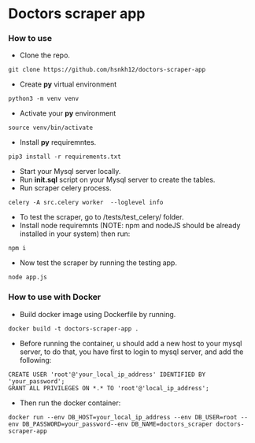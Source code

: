 # Doctors scraper app 

### How to use 

- Clone the repo.
```
git clone https://github.com/hsnkh12/doctors-scraper-app
```
- Create **py** virtual environment 
```
python3 -m venv venv
```
- Activate your **py** environment
```
source venv/bin/activate
```
- Install **py** requiremntes.
```
pip3 install -r requirements.txt
```
- Start your Mysql server locally.
- Run **init.sql** script on your Mysql server to create the tables.
- Run scraper celery process.
```
celery -A src.celery worker  --loglevel info
```
- To test the scraper, go to /tests/test_celery/ folder.
- Install node requiremnts (NOTE: npm and nodeJS should be already installed in your system) then run:
```
npm i
```
- Now test the scraper by running the testing app.
```
node app.js
```

### How to use with Docker
- Build docker image using Dockerfile by running.
```
docker build -t doctors-scraper-app .
```
- Before running the container, u should add a new host to your mysql server, to do that, you have first to login to mysql server, and add the following:
```
CREATE USER 'root'@'your_local_ip_address' IDENTIFIED BY 'your_password';
GRANT ALL PRIVILEGES ON *.* TO 'root'@'local_ip_address';
```
- Then run the docker container:
```
docker run --env DB_HOST=your_local_ip_address --env DB_USER=root --env DB_PASSWORD=your_password--env DB_NAME=doctors_scraper doctors-scraper-app
```

